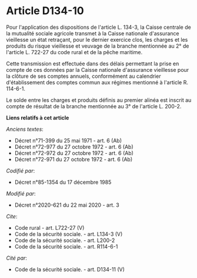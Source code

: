 # Article D134-10

Pour l'application des dispositions de l'article L. 134-3, la Caisse centrale de la mutualité sociale agricole transmet à la
Caisse nationale d'assurance vieillesse un état retraçant, pour le dernier exercice clos, les charges et les produits du
risque vieillesse et veuvage de la branche mentionnée au 2° de l'article L. 722-27 du code rural et de la pêche maritime. 

Cette transmission est effectuée dans des délais permettant la prise en compte de ces données par la Caisse nationale
d'assurance vieillesse pour la clôture de ses comptes annuels, conformément au calendrier d'établissement des comptes commun
aux régimes mentionné à l'article R. 114-6-1. 

Le solde entre les charges et produits définis au premier alinéa est inscrit au compte de résultat de la branche mentionnée
au 3° de l'article L. 200-2.

**Liens relatifs à cet article**

_Anciens textes_:

  - Décret n°71-399 du 25 mai 1971 - art. 6 (Ab)
  - Décret n°72-977 du 27 octobre 1972 - art. 6 (Ab)
  - Décret n°72-972 du 27 octobre 1972 - art. 6 (Ab)
  - Décret n°72-971 du 27 octobre 1972 - art. 6 (Ab)

_Codifié par_:

  - Décret n°85-1354 du 17 décembre 1985

_Modifié par_:

  - Décret n°2020-621 du 22 mai 2020 - art. 3

_Cite_:

  - Code rural - art. L722-27 (V)
  - Code de la sécurité sociale. - art. L134-3 (V)
  - Code de la sécurité sociale. - art. L200-2
  - Code de la sécurité sociale. - art. R114-6-1

_Cité par_:

  - Code de la sécurité sociale. - art. D134-11 (V)
